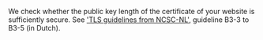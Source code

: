 We check whether the public key length of the certificate of your website is sufficiently secure. See ['TLS guidelines from NCSC-NL'](https://www.ncsc.nl/actueel/whitepapers/ict-beveiligingsrichtlijnen-voor-transport-layer-security-tls.html), guideline B3-3 to B3-5 (in Dutch).
